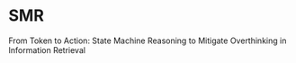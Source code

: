 # SMR
From Token to Action: State Machine Reasoning to Mitigate Overthinking in Information Retrieval
